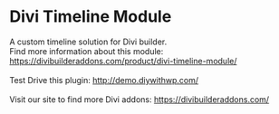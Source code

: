 # Divi Timeline Module <br>
A custom timeline solution for Divi builder. <br>
Find more information about this module: https://divibuilderaddons.com/product/divi-timeline-module/ <br>
<br>
Test Drive this plugin: http://demo.diywithwp.com/
<br>
<br>
Visit our site to find more Divi addons: https://divibuilderaddons.com/
